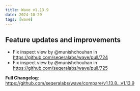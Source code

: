```yaml
---
title: Wave v1.13.9
date: 2024-10-29
tags: [wave]
---
```


## Feature updates and improvements

* Fix inspect view by @munishchouhan in https://github.com/seqeralabs/wave/pull/724
* Fix inspect view by @munishchouhan in https://github.com/seqeralabs/wave/pull/725

**Full Changelog**: https://github.com/seqeralabs/wave/compare/v1.13.8...v1.13.9
